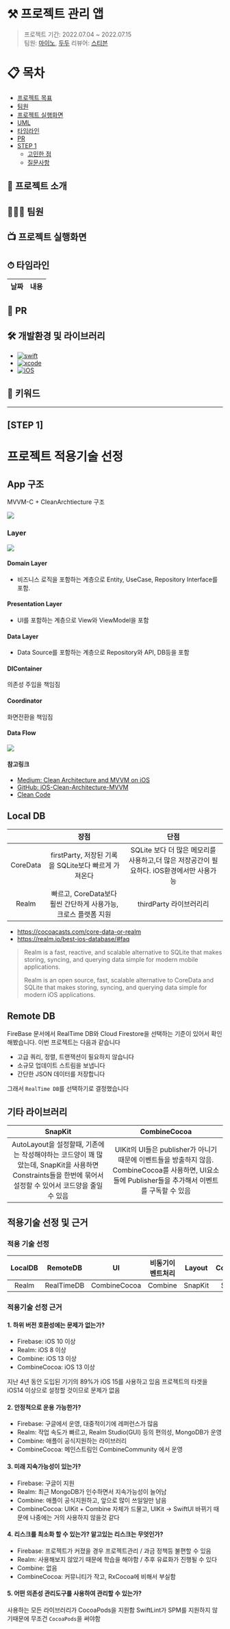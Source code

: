 # ⚒ 프로젝트 관리 앱

> 프로젝트 기간: 2022.07.04 ~ 2022.07.15 <br>
> 팀원: [마이노](https://github.com/Mino777), [두두](https://github.com/FirstDo)
> 리뷰어: [스티븐](https://github.com/stevenkim18)

# 📋 목차
- [프로젝트 목표](#-프로젝트-소개)
- [팀원](#-팀원)
- [프로젝트 실행화면](#-프로젝트-실행화면)
- [UML](#uml)
- [타임라인](#-타임라인)
- [PR](#-pr)
- [STEP 1](#step-1)
    + [고민한 점](#고민한-점)
    + [질문사항](#질문사항)

## 🔎 프로젝트 소개

## 👨‍👦‍👦 팀원


## 📺 프로젝트 실행화면


## ⏱ 타임라인
|날짜|내용|
|--|--|

    
## 👀 PR


## 🛠 개발환경 및 라이브러리
- [![swift](https://img.shields.io/badge/swift-5.6-orange)]()
- [![xcode](https://img.shields.io/badge/Xcode-13.4.1-blue)]()
- [![iOS](https://img.shields.io/badge/iOS-14.1-red)]()

## 🔑 키워드

---

## [STEP 1]
# 프로젝트 적용기술 선정

## App 구조

MVVM-C + CleanArchtiecture 구조

![](https://i.imgur.com/YKB5Zen.png)

### Layer
![](https://i.imgur.com/6Z11rjm.png)

#### Domain Layer
- 비즈니스 로직을 포함하는 계층으로 Entity, UseCase, Repository Interface를 포함.

#### Presentation Layer
- UI를 포함하는 계층으로 View와 ViewModel을 포함

#### Data Layer
- Data Source를 포함하는 계층으로 Repository와 API, DB등을 포함

#### DIContainer

의존성 주입을 책임짐

#### Coordinator

화면전환을 책임짐

#### Data Flow
![](https://i.imgur.com/KNPgzYL.png)


#### 참고링크
- [Medium: Clean Architecture and MVVM on iOS](https://tech.olx.com/clean-architecture-and-mvvm-on-ios-c9d167d9f5b3)
- [GitHub: iOS-Clean-Architecture-MVVM](https://github.com/kudoleh/iOS-Clean-Architecture-MVVM)
- [Clean Code](https://blog.cleancoder.com/uncle-bob/2012/08/13/the-clean-architecture.html)


## Local DB
||장점|단점|
|:---:|:---:|:---:|
|CoreData|firstParty, 저장된 기록을 SQLite보다 빠르게 가져온다|SQLite 보다 더 많은 메모리를 사용하고,더 많은 저장공간이 필요하다. iOS환경에서만 사용가능 |
|Realm|빠르고, CoreData보다 훨씬 간단하게 사용가능, 크로스 플랫폼 지원|thirdParty 라이브러리리|

- https://cocoacasts.com/core-data-or-realm
- https://realm.io/best-ios-database/#faq

> Realm is a fast, reactive, and scalable alternative to SQLite that makes storing, syncing, and querying data simple for modern mobile applications.
>
> Realm is an open source, fast, scalable alternative to CoreData and SQLite that makes storing, syncing, and querying data simple for modern iOS applications.

## Remote DB

FireBase 문서에서 RealTime DB와 Cloud Firestore을 선택하는 기준이 있어서 확인해봤습니다.
이번 프로젝트는 다음과 같습니다
- 고급 쿼리, 정렬, 트랜잭션이 필요하지 않습니다
- 소규모 업데이트 스트림을 보냅니다 
- 간단한 JSON 데이터를 저장합니다

그래서 `RealTime DB`를 선택하기로 결정했습니다

## 기타 라이브러리

|SnapKit|CombineCocoa|
|:---:|:---:|
| AutoLayout을 설정할때, 기존에는 작성해야하는 코드양이 꽤 많았는데, SnapKit을 사용하면 Constraints들을 한번에 묶어서 설정할 수 있어서 코드양을 줄일수 있음 | UIKit의 UI들은 publisher가 아니기 때문에 이벤트들을 방출하지 않음. CombineCocoa를 사용하면, UI요소들에 Publisher들을 추가해서 이벤트를 구독할 수 있음|

## 적용기술 선정 및 근거

### 적용 기술 선정

|LocalDB|RemoteDB|UI|비동기이벤트처리|Layout|Convention|의존성관리도구|
|:---:|:---:|:---:|:---:|:---:|:---:|:---:|
|Realm|RealTimeDB|CombineCocoa|Combine|SnapKit|SwiftLint|CocoaPod|

### 적용기술 선정 근거

#### 1. 하위 버전 호환성에는 문제가 없는가?

- Firebase: iOS 10 이상
- Realm: iOS 8 이상
- Combine: iOS 13 이상
- CombineCocoa: iOS 13 이상

지난 4년 동안 도입된 기기의 89%가 iOS 15를 사용하고 있음
프로젝트의 타겟을 iOS14 이상으로 설정할 것이므로 문제가 없음

#### 2. 안정적으로 운용 가능한가?

- Firebase: 구글에서 운영, 대중적이기에 레퍼런스가 많음
- Realm: 작업 속도가 빠르고, Realm Studio(GUI) 등의 편의성, MongoDB가 운영
- Combine: 애플이 공식지원하는 라이브러리
- CombineCocoa: 메인스트림인 CombineCommunity 에서 운영

#### 3. 미래 지속가능성이 있는가?

- Firebase: 구글이 지원
- Realm: 최근 MongoDB가 인수하면서 지속가능성이 늘어남
- Combine: 애플이 공식지원하고, 앞으로 많이 쓰일일만 남음
- CombineCocoa: UIKit + Combine 자체가 드물고, UIKit -> SwiftUI 바뀌기 때문에 나중에는 거의 사용하지 않을것 같다

#### 4. 리스크를 최소화 할 수 있는가? 알고있는 리스크는 무엇인가?

- Firebase: 프로젝트가 커졌을 경우 프로젝트관리 / 과금 정책등 불편할 수 있음
- Realm: 사용해보지 않았기 때문에 학습을 해야함 / 추후 유료화가 진행될 수 있다
- Combine: 없음
- CombineCocoa: 커뮤니티가 작고, RxCocoa에 비해서 부실함

#### 5. 어떤 의존성 관리도구를 사용하여 관리할 수 있는가?

사용하는 모든 라이브러리가 CocoaPods을 지원함
SwiftLint가 SPM를 지원하지 않기때문에 무조건 `CocoaPods`을 써야함
